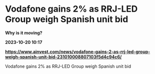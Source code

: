 # Vodafone gains 2% as RRJ-LED Group weigh Spanish unit bid
**Why is it moving?**

**2023-10-20 10:17**

**https://www.ainvest.com/news/vodafone-gains-2-as-rrj-led-group-weigh-spanish-unit-bid-231010008807103f5d4c94c6/**

Vodafone gains 2% as RRJ-LED Group weigh Spanish unit bid